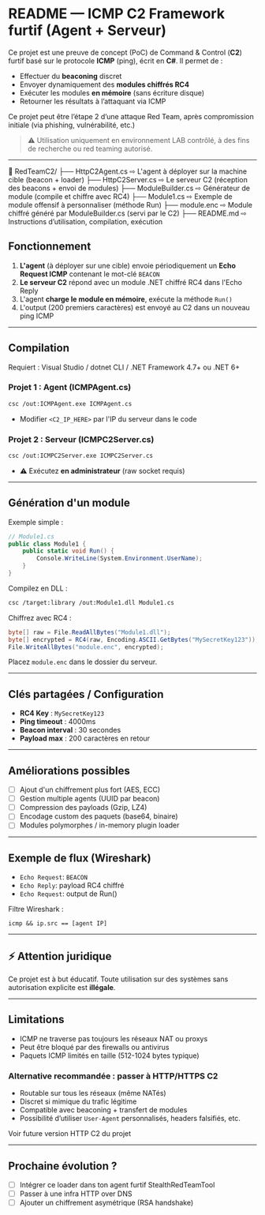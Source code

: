 # README — ICMP C2 Framework furtif (Agent + Serveur)

Ce projet est une preuve de concept (PoC) de Command & Control (**C2**) furtif basé sur le protocole **ICMP** (ping), écrit en **C#**. Il permet de :

* Effectuer du **beaconing** discret
* Envoyer dynamiquement des **modules chiffrés RC4**
* Exécuter les modules **en mémoire** (sans écriture disque)
* Retourner les résultats à l’attaquant via ICMP

Ce projet peut être l’étape 2 d’une attaque Red Team, après compromission initiale (via phishing, vulnérabilité, etc.)

> ⚠️ Utilisation uniquement en environnement LAB contrôlé, à des fins de recherche ou red teaming autorisé.

---
📁 RedTeamC2/
├── HttpC2Agent.cs       ⇨ L'agent à déployer sur la machine cible (beacon + loader)
├── HttpC2Server.cs      ⇨ Le serveur C2 (réception des beacons + envoi de modules)
├── ModuleBuilder.cs     ⇨ Générateur de module (compile et chiffre avec RC4)
├── Module1.cs           ⇨ Exemple de module offensif à personnaliser (méthode Run)
├── module.enc           ⇨ Module chiffré généré par ModuleBuilder.cs (servi par le C2)
├── README.md            ⇨ Instructions d’utilisation, compilation, exécution

## Fonctionnement

1. **L'agent** (à déployer sur une cible) envoie périodiquement un **Echo Request ICMP** contenant le mot-clé `BEACON`
2. **Le serveur C2** répond avec un module .NET chiffré RC4 dans l'Echo Reply
3. L'agent **charge le module en mémoire**, exécute la méthode `Run()`
4. L'output (200 premiers caractères) est envoyé au C2 dans un nouveau ping ICMP

---

## Compilation

Requiert : Visual Studio / dotnet CLI / .NET Framework 4.7+ ou .NET 6+

### Projet 1 : Agent (ICMPAgent.cs)

```bash
csc /out:ICMPAgent.exe ICMPAgent.cs
```

* Modifier `<C2_IP_HERE>` par l'IP du serveur dans le code

### Projet 2 : Serveur (ICMPC2Server.cs)

```bash
csc /out:ICMPC2Server.exe ICMPC2Server.cs
```

* ⚠️ Exécutez **en administrateur** (raw socket requis)

---

##  Génération d'un module

Exemple simple :

```csharp
// Module1.cs
public class Module1 {
    public static void Run() {
        Console.WriteLine(System.Environment.UserName);
    }
}
```

Compilez en DLL :

```bash
csc /target:library /out:Module1.dll Module1.cs
```

Chiffrez avec RC4 :

```csharp
byte[] raw = File.ReadAllBytes("Module1.dll");
byte[] encrypted = RC4(raw, Encoding.ASCII.GetBytes("MySecretKey123"));
File.WriteAllBytes("module.enc", encrypted);
```

Placez `module.enc` dans le dossier du serveur.

---

## Clés partagées / Configuration

* **RC4 Key** : `MySecretKey123`
* **Ping timeout** : 4000ms
* **Beacon interval** : 30 secondes
* **Payload max** : 200 caractères en retour

---

## Améliorations possibles

* [ ] Ajout d'un chiffrement plus fort (AES, ECC)
* [ ] Gestion multiple agents (UUID par beacon)
* [ ] Compression des payloads (Gzip, LZ4)
* [ ] Encodage custom des paquets (base64, binaire)
* [ ] Modules polymorphes / in-memory plugin loader

---

## Exemple de flux (Wireshark)

* `Echo Request`: `BEACON`
* `Echo Reply`: payload RC4 chiffré
* `Echo Request`: output de Run()

Filtre Wireshark :

```wireshark
icmp && ip.src == [agent IP]
```

---

## ⚡ Attention juridique

Ce projet est à but éducatif. Toute utilisation sur des systèmes sans autorisation explicite est **illégale**.


---

## Limitations

* ICMP ne traverse pas toujours les réseaux NAT ou proxys
* Peut être bloqué par des firewalls ou antivirus
* Paquets ICMP limités en taille (512-1024 bytes typique)

### Alternative recommandée : passer à HTTP/HTTPS C2

* Routable sur tous les réseaux (même NATés)
* Discret si mimique du trafic légitime
* Compatible avec beaconing + transfert de modules
* Possibilité d’utiliser `User-Agent` personnalisés, headers falsifiés, etc.

Voir future version HTTP C2 du projet

---

## Prochaine évolution ?

* [ ] Intégrer ce loader dans ton agent furtif StealthRedTeamTool
* [ ] Passer à une infra HTTP over DNS
* [ ] Ajouter un chiffrement asymétrique (RSA handshake)

